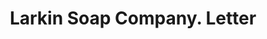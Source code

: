 ---
doi: 10.7916/D8JH4Z6Z
date_other: '1901'
date_other_textual: '1901'
form: correspondence
genre:
- Letters (correspondence)
name:
- Larkin Soap Company
object_in_context_url: https://biggert.cul.columbia.edu/items/view/ave_biggert_00894
subject_hierarchical_geographic:
- Buffalo, New York, United States
subject_name:
- Larkin Soap Company
title: Larkin Soap Company. Letter
sort_title: Larkin Soap Company. Letter
call_number: ave_biggert_00894
coordinates:
- 42.90472222222222,-78.84944444444444
pid: ave_biggert_00894
identifiers: ave_biggert_00894
thumbnail: false
permalink: /biggert/ave_biggert_00894/
layout: iiif-image-page
---
